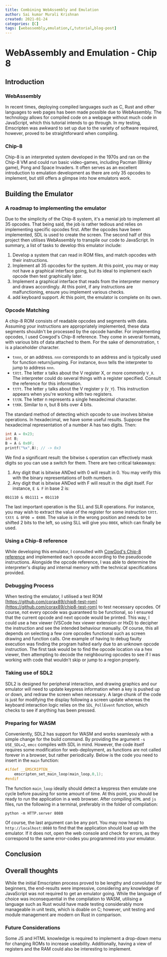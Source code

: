 ```yaml
---
title: Combining WebAssembly and Emulation
author: Sai kumar Murali Krishnan
created: 2021-01-24 
categories: [C]
tags: [webassembly,emulation,C,tutorial,blog-post]
---
```


# WebAssembly and Emulation - Chip 8

## Introduction

### WebAssembly
In recent times, deploying compiled languages such as C, Rust and other languages to web pages has been made possible due to WebAssembly. The technology allows for compiled code on a webpage without much code in JavaScript, which this tutorial intends to go through. In my testing, Emscripten was awkward to set up due to the variety of software required, however, proved to be straightforward when compiling.

### Chip-8

Chip-8 is an interpreted system developed in the 1970s and ran on the Chip-8 VM and could run basic video-games, including Pacman (Blinky game), Pong and Space Invaders. It often serves as an excellent introduction to emulation development as there are only 35 opcodes to implement, but still offers a glimpse into how emulators work.

## Building the Emulator

### A roadmap to implementing the emulator
Due to the simplicity of the Chip-8 system, it's a menial job to implement all 35 opcodes. That being said, the job is rather tedious and relies on implementing specific opcodes first. After the opcodes have been implemented, SDL is used to create the screen. The second half of this project then utilises WebAssembly to transpile our code to JavaScript. In summary, a list of tasks to develop this emulator include:

1. Develop a system that can read in ROM files, and match opcodes with their instructions.
2. Implement all 35 opcodes for the system. At this point, you may or may not have a graphical interface going, but its ideal to implement each opcode then test graphically later.
3. Implement a graphical interface that reads from the interpreter memory and draws accordingly. At this point, if any instructions are malfunctioning, ensure you implement various checks.
4. add keyboard support. At this point, the emulator is complete on its own.

### Opcode Matching

A chip-8 ROM consists of readable opcodes and segments with data. Assuming your instructions are appropriately implemented, these data segments shouldn't be processed by the opcode handler. For implementing opcodes, I used Cowgod's Chip-8 reference. They come in several formats, with various bits of data attached to them. For the sake of demonstration, `t` is a placeholder character.

- `tnnn`, or an address. `nnn` corresponds to an address and is typically used for function return/jumping. For instance, `0nnn` tells the interpreter to jump to address `nnn`.
- `tXtt`. The letter x talks about the V register X, or more commonly `V_X`. The interpreter could do several things with a register specified. Consult the reference for this information.
- `ttYt`. The letter `y` talks about the V register y (`V_Y`). This instruction appears when you're working with two registers.
- `tttN`. The letter n represents a single hexadecimal character.
- `ttKK`. Similar to n, but 8 bits over 4 bits.
  
The standard method of detecting which opcode to use involves bitwise operations. In hexadecimal, we have some useful results. Suppose the hexadecimal representation of a number A has two digits. Then:
```C
int A = 0x23;
int B;
B = A & 0x0F;
printf("%x",B); // -> 0x3
```
We find a significant result: the bitwise `&` operation can effectively mask digits so you can use a switch for them. There are two critical takeaways:

1. Any digit that is bitwise ANDed with 0 will result in 0. You may verify this with the binary representations of both numbers.
2. Any digit that is bitwise ANDed with F will result in the digit itself. For instance, `E & F` in base 2 is:

`
0b1110 & 0b1111 = 0b1110
`

The last important operation is the SLL and SLR operations. For instance, you may wish to extract the value of the register for some instruction `tXtt`. `tXtt & 0F00 = 0X00`. The value is in the wrong position and needs to be shifted 2 bits to the left, so using SLL will give you `000X`, which can finally be used.

### Using a Chip-8 reference

While developing this emulator, I consulted with [CowGod's Chip-8 reference](http://devernay.free.fr/hacks/chip8/C8TECH10.HTM) and implemented each opcode according to the pseudocode instructions. Alongside the opcode reference, I was able to determine the interpreter's display and internal memory with the technical specifications provided.

### Debugging Process

When testing the emulator, I utilised a test ROM [https://github.com/corax89/chip8-test-rom](https://github.com/corax89/chip8-test-rom) to test necessary opcodes. Of course, not every opcode was guaranteed to be functional, so I ensured that the current opcode and next opcode would be printed. This way, I could use a hex viewer (VSCode hex viewer extension or HxD) to decipher the instruction and see the intended behaviour manually. Of course, this all depends on selecting a few core opcodes functional such as screen drawing and function calls. One example of having to debug faulty execution was finding the program halted early due to an unknown opcode instruction. The first task would be to find the opcode location via a hex viewer, then attempting to decode the neighbouring opcodes to see if I was working with code that wouldn't skip or jump to a region properly.


### Taking use of SDL2

SDL2 is designed for peripheral interaction, and drawing graphics and our emulator will need to update keypress information when a key is pushed up or down, and redraw the screen when necessary. A large chunk of the code is just for modifying the display following a screen update whereas the keyboard interaction logic relies on the `SDL_PollEvent` function, which checks to see if anything has been pressed.

### Preparing for WASM

Conveniently, SDL2 has support for WASM and works seamlessly with a simple change for the build command. By providing the argument `-s USE_SDL=2`, `emcc` compiles with SDL in mind. However, the code itself requires some modification for web-deployment, as functions are not called forever in a browser, but rather periodically. Below is the code you need to insert in the `main` function:

```C
#ifdef __EMSCRIPTEN__
    emscripten_set_main_loop(main_loop,0,1);
#endif
```

The function `main_loop` ideally should detect a keypress then emulate one cycle before pausing for some amount of time. At this point, you should be ready to run the application in a web browser. After compiling `HTML` and `js` files, run the following in a terminal, preferably in the folder of compilation:

```
python -m HTTP.server 8080
```
Of course, the last argument can be any port. You may now head to `http://localhost:8080` to find that the application should load up with the emulator. If it does not, open the web console and check for errors, as they correspond to the same error-codes you programmed into your emulator.



## Conclusion

## Overall thoughts
While the initial Emscripten process proved to be lengthy and convoluted for beginners, the end-results were impressive, considering any knowledge of JavaScript was not required to get an emulator going. While the language of choice was inconsequential in the compilation to WASM, utilising a language such as Rust would have made testing considerably more manageable in unit tests, which is doable on C; however, unit testing and module management are modern on Rust in comparison.

### Future Considerations

Some JS and HTML knowledge is required to implement a drop-down menu for changing ROMs to increase useability. Additionally, having a view of registers and the RAM could also be interesting to implement.

